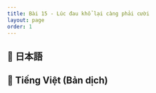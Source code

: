 ```yaml
---
title: Bài 15 - Lúc đau khổ lại càng phải cười
layout: page
order: 1
---
```


## 📖 日本語

## 📘 Tiếng Việt (Bản dịch)

